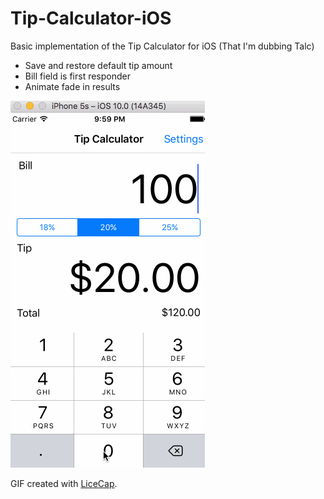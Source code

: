 # Tip-Calculator-iOS

Basic implementation of the Tip Calculator for iOS (That I'm dubbing Talc)

- Save and restore default tip amount
- Bill field is first responder
- Animate fade in results

![Video Walkthrough](talc-demo.gif)

GIF created with [LiceCap](http://www.cockos.com/licecap/).
